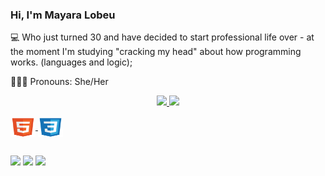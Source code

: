### Hi, I'm Mayara Lobeu

💻  Who just turned 30 and have decided to start professional life over - at the moment I'm studying "cracking my head" about how programming works. (languages and logic);

🙆🏻‍♀️  Pronouns: She/Her 

<div align="center">
  <a href="https://github.com/MayLobeu">
  <img height="150em" src="https://github-readme-stats.vercel.app/api?username=MayLobeu&show_icons=true&theme=dark&include_all_commits=true&count_private=true"/>
  <img height="150em" src="https://github-readme-stats.vercel.app/api/top-langs/?username=MayLobeu&layout=compact&langs_count=7&theme=dark"/>
</div>

  <div style="display: inline_block"><br>
   
  <img align="center" alt="May-HTML" height="30" width="40" src="https://raw.githubusercontent.com/devicons/devicon/master/icons/html5/html5-original.svg">
  <img align="center" alt="May-CSS" height="30" width="40" src="https://raw.githubusercontent.com/devicons/devicon/master/icons/css3/css3-original.svg">
  
</div>
  
  ##
  
  <div>
    <a href="https://www.instagram.com/mayaralobeu/" target="_blank"><img src="https://img.shields.io/badge/-Instagram-%23E4405F?style=for-the-badge&logo=instagram&logoColor=white" target="_blank"></a>
    <a href = "mailto:mayaralobeu@gmail.com"><img src="https://img.shields.io/badge/-Gmail-%23333?style=for-the-badge&logo=gmail&logoColor=white" target="_blank"></a>
    <a href="https://www.linkedin.com/in/mayara-lobeu-676a9567/" target="_blank"><img src="https://img.shields.io/badge/-LinkedIn-%230077B5?style=for-the-badge&logo=linkedin&logoColor=white" target="_blank"></a> 
    </div>

<!---
MayLobeu/MayLobeu is a ✨ special ✨ repository because its `README.md` (this file) appears on your GitHub profile.
You can click the Preview link to take a look at your changes.
--->
